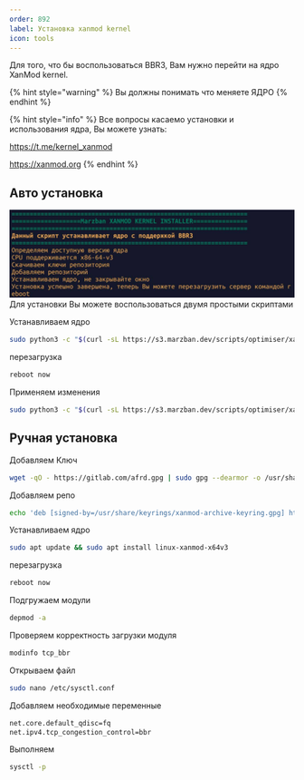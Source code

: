 ```yaml
---
order: 892
label: Установка xanmod kernel
icon: tools
---
```


Для того, что бы воспользоваться BBR3, Вам нужно перейти на ядро XanMod kernel.

{% hint style="warning" %}
Вы должны понимать что меняете ЯДРО
{% endhint %}

{% hint style="info" %}
Все вопросы касаемо установки и использования ядра, Вы можете узнать:

https://t.me/kernel_xanmod

https://xanmod.org
{% endhint %}

## Авто установка
![](/static/xanmod.jpg)
Для установки Вы можете воспользоваться двумя простыми скриптами

Устанавливаем ядро
```bash
sudo python3 -c "$(curl -sL https://s3.marzban.dev/scripts/optimiser/xanmod_install.py)"
``` 
перезагрузка
```bash
reboot now
```
Применяем изменения
```bash
sudo python3 -c "$(curl -sL https://s3.marzban.dev/scripts/optimiser/xanmod_apply.py)"
``` 


## Ручная установка
Добавляем Ключ
```bash
wget -qO - https://gitlab.com/afrd.gpg | sudo gpg --dearmor -o /usr/share/keyrings/xanmod-archive-keyring.gpg
``` 
Добавляем репо
```bash
echo 'deb [signed-by=/usr/share/keyrings/xanmod-archive-keyring.gpg] http://deb.xanmod.org releases main' | sudo tee /etc/apt/sources.list.d/xanmod-release.list
``` 
Устанавливаем ядро
```bash
sudo apt update && sudo apt install linux-xanmod-x64v3
``` 
перезагрузка
```bash
reboot now
```
Подгружаем модули
```bash
depmod -a
``` 
Проверяем корректность загрузки модуля
```bash
modinfo tcp_bbr
```  	
Открываем файл
```bash
sudo nano /etc/sysctl.conf
```  	
Добавляем необходимые переменные
```
net.core.default_qdisc=fq
net.ipv4.tcp_congestion_control=bbr
```  	
Выполняем
```bash
sysctl -p
```  	